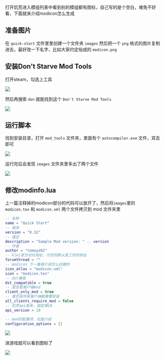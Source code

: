 打开饥荒进入模组列表中看到别的模组都有图标，自己写的是个空白，难免不好看，下面就来介绍modicon怎么生成

## 准备图片

在 `quick-start` 文件里里创建一个文件夹 `images` 然后把一个 `png` 格式的图片复制进去，最好改一下名字，比如大家约定俗成的 `modicon.png`

## 安装Don't Starve Mod Tools

打开steam，勾选上工具

![](images/20210722165020.png)

然后再搜索 `don` 就能找到这个 `Don't Starve Mod Tools`

![](images/20210722165137.png)

## 运行脚本

找到安装目录，打开 `mod_tools` 文件夹，里面有个 `autocompiler.exe` 文件，双击即可

![](images/20210722165237.png)

运行完后会发现 `images` 文件夹里多出了两个文件

![](images/20210722165524.png)

## 修改modinfo.lua

上一篇注释掉的modicon部分的代码可以放开了，然后将`images`里的 `modicon.tex` 和 `modicon.xml` 两个文件拷贝到 mod 文件夹里

```lua
-- 名称
name = "Quick Start"
-- 版本
version = "0.32"
-- 描述
description = "Sample Mod version: " .. version
-- 作者
author = "tomoya92"
-- klei官方论坛地址，为空则默认是工坊的地址
forumthread = ""
-- modicon 下一篇再介绍怎么创建的
icon_atlas = "modicon.xml"
icon = "modicon.tex"
-- dst兼容
dst_compatible = true
-- 是否是客户端mod
client_only_mod = true
-- 是否是所有客户端都需要安装
all_clients_require_mod = false
-- 饥荒api版本，固定填10
api_version = 10

-- mod的配置项，后面介绍
configuration_options = {}
```

![](images/20210722190029.png)

进游戏就可以看到图标了

![](images/20210722190551.png)
